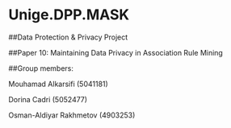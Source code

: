 # Unige.DPP.MASK

##Data Protection & Privacy Project

##Paper 10: Maintaining Data Privacy in Association Rule Mining

##Group members:

Mouhamad Alkarsifi (5041181)

Dorina Cadri (5052477)

Osman-Aldiyar Rakhmetov (4903253)
